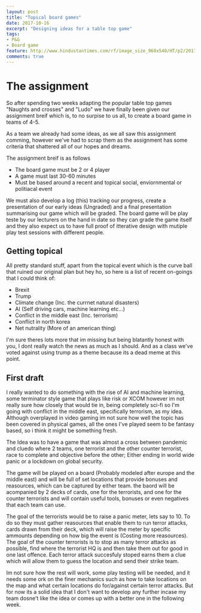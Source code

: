 ```yaml
---
layout: post
title: "Topical board games"
date: 2017-10-16
excerpt: "Designing ideas for a table top game"
tags:
- P&G
- Board game
feature: http://www.hindustantimes.com/rf/image_size_960x540/HT/p2/2017/02/27/Pictures/_59b6d7ee-fcad-11e6-905d-7be79ae01fbf.jpg
comments: true
---
```


# The assignment
So after spending two weeks adapting the popular table top games "Naughts and crosses" and "Ludo" we 
have finally been given our assignment breif which is, to no surpise to us all, to create a board game in teams of 4-5.

As a team we already had some ideas, as we all saw this assignment comming, however we've had to scrap them
as the assignment has some criteria that shattered all of our hopes and dreams.

The assignment breif is as follows
- The board game must be 2 or 4 player
- A game must last 30-60 minutes
- Must be based around a recent and topical social, enviornmental or politiacal event

We must also develop a log (this) tracking our progress, create a presentation of our early ideas (Ungraded)
and a final presentation summarising our game which will be graded. The board game will be play teste by our lecturers
on the hand in date so they can grade the game itself and they also expect us to have full proof of itterative
design with mutiple play test sessions with different people.

## Getting topical
All pretty standard stuff, apart from the topical event which is the curve ball that ruined our original plan but hey ho,
so here is a list of recent on-goings that I could think of:

- Brexit
- Trump
- Climate change (Inc. the currnet natural disasters)
- AI (Self driving cars, machine learning etc...)
- Conflict in the middle east (Inc. terrorism)
- Conflict in north korea
- Net nutrality (More of an american thing)

I'm sure theres lots more that im missing but being blatantly honest with you, I dont really watch the news as much
as I should. And as a class we've voted against using trump as a theme because its a dead meme at this point.

## First draft
I really wanted to do something with the rise of AI and machine learning, some terminator style game
that plays like risk or XCOM however im not really sure how closely that would tie in, being completely sci-fi
so I'm going with conflict in the middle east, specifically terrorism, as my idea.
Although overplayed in video gaming im not sure how well the topic has been covered in physical games,
all the ones I've played seem to be fantasy based, so i think it might be something fresh.

The Idea was to have a game that was almost a cross between pandemic and cluedo where 2 teams,
one terrorist and the other counter terrorist, race to complete and objective before the other;
Either ending in world wide panic or a lockdown on global security.

The game will be played on a board (Probably modeled after europe and the middle east) and will
be full of set locations that provide bonuses and reasources, which can be captured by either team. 
the baord will be acompanied by 2 decks of cards, one for the terrorists, and one for the counter 
terrorists and will contain useful tools, bonuses or even negatives that each team can use.

The goal of the terrorists would be to raise a panic meter, lets say to 10. To do so
they must gather reasources that enable them to run terror attacks, cards drawn from their deck,
which will raise the meter by specific ammounts depending on how big the event is (Costing more reasources).
The goal of the counter terrorists is to stop as many terror attacks as possible, find where the terrorist HQ is
and then take them out for good in one last offence. Each terror attack succesfuly stoped earns them a clue
which will allow them to guess the location and send their strike team.

Im not sure how the rest will work, some play testing will be needed, and it needs some ork on the finer mechanics
such as how to take locations on the map and what certain locations do for/against certain terror attacks. 
But for now its a solid idea that I don't want to develop any further incase my team dosne't like the idea or
comes up with a better one in the following week.




